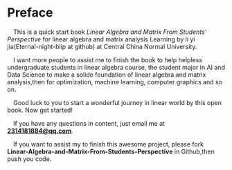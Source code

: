 # Preface  

&emsp;This is a quick start book *Linear Algebra and Matrix From Students' Perspective* for linear algebra and matrix analysis Learning by li yi jia(Eternal-night-blip at github) at Central China Normal University.  

&emsp;I want more people to assist me to finish the book to help helpless undergraduate students in linear algebra course, the student major in AI and Data Science to make a solide foundation of linear algebra and matrix analysis,then for optimization, machine learning, computer graphics and so on.  

&emsp;Good luck to you to start a wonderful journey in linear world by this open book. Now get started!  

&emsp;If you have any questions in content, just email me at **2314181884@qq.com**.  

&emsp;If you want to assist my to finish this awesome project, please fork **Linear-Algebra-and-Matrix-From-Students-Perspective** in Github,then push you code.  
